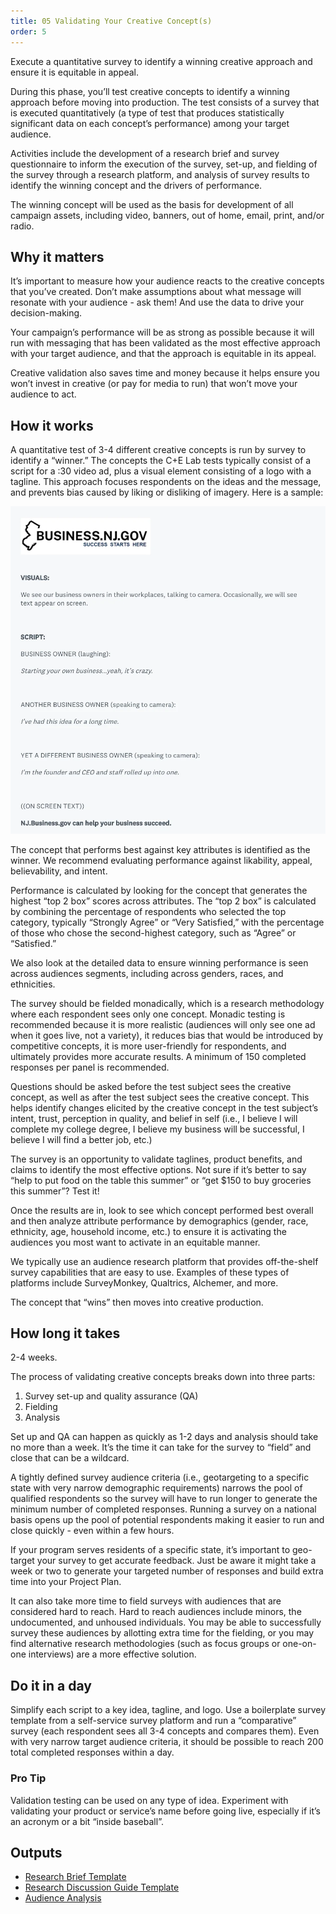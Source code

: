 ```yaml
---
title: 05 Validating Your Creative Concept(s)
order: 5
---
```


Execute a quantitative survey to identify a winning creative approach and ensure it is equitable in appeal.

During this phase, you’ll test creative concepts to identify a winning approach before moving into production. The test consists of a survey that is executed quantitatively (a type of test that produces statistically significant data on each concept’s performance) among your target audience.

Activities include the development of a research brief and survey questionnaire to inform the execution of the survey, set-up, and fielding of the survey through a research platform, and analysis of survey results to identify the winning concept and the drivers of performance.

The winning concept will be used as the basis for development of all campaign assets, including video, banners, out of home, email, print, and/or radio.

## Why it matters

It’s important to measure how your audience reacts to the creative concepts that you’ve created. Don’t make assumptions about what message will resonate with your audience - ask them! And use the data to drive your decision-making.

Your campaign’s performance will be as strong as possible because it will run with messaging that has been validated as the most effective approach with your target audience, and that the approach is equitable in its appeal.

Creative validation also saves time and money because it helps ensure you won’t invest in creative (or pay for media to run) that won’t move your audience to act.

## How it works

A quantitative test of 3-4 different creative concepts is run by survey to identify a “winner.” The concepts the C+E Lab tests typically consist of a script for a :30 video ad, plus a visual element consisting of a logo with a tagline. This approach focuses respondents on the ideas and the message, and prevents bias caused by liking or disliking of imagery. Here is a sample:

![Creative concept validation for business.nj.gov](/assets/images/playbook-creative-concept-validation.webp)

The concept that performs best against key attributes is identified as the winner. We recommend evaluating performance against likability, appeal, believability, and intent.

Performance is calculated by looking for the concept that generates the highest “top 2 box” scores across attributes. The “top 2 box” is calculated by combining the percentage of respondents who selected the top category, typically “Strongly Agree” or “Very Satisfied,” with the percentage of those who chose the second-highest category, such as “Agree” or “Satisfied.”

We also look at the detailed data to ensure winning performance is seen across audiences segments, including across genders, races, and ethnicities.

The survey should be fielded monadically, which is a research methodology where each respondent sees only one concept. Monadic testing is recommended because it is more realistic (audiences will only see one ad when it goes live, not a variety), it reduces bias that would be introduced by competitive concepts, it is more user-friendly for respondents, and ultimately provides more accurate results. A minimum of 150 completed responses per panel is recommended.

Questions should be asked before the test subject sees the creative concept, as well as after the test subject sees the creative concept. This helps identify changes elicited by the creative concept in the test subject’s intent, trust, perception in quality, and belief in self (i.e., I believe I will complete my college degree, I believe my business will be successful, I believe I will find a better job, etc.)

The survey is an opportunity to validate taglines, product benefits, and claims to identify the most effective options. Not sure if it’s better to say “help to put food on the table this summer” or “get $150 to buy groceries this summer”? Test it!

Once the results are in, look to see which concept performed best overall and then analyze attribute performance by demographics (gender, race, ethnicity, age, household income, etc.) to ensure it is activating the audiences you most want to activate in an equitable manner.

We typically use an audience research platform that provides off-the-shelf survey capabilities that are easy to use. Examples of these types of platforms include SurveyMonkey, Qualtrics, Alchemer, and more.

The concept that “wins” then moves into creative production.

## How long it takes

2-4 weeks.

The process of validating creative concepts breaks down into three parts:

1. Survey set-up and quality assurance (QA)
2. Fielding
3. Analysis

Set up and QA can happen as quickly as 1-2 days and analysis should take no more than a week. It’s the time it can take for the survey to “field” and close that can be a wildcard.

A tightly defined survey audience criteria (i.e., geotargeting to a specific state with very narrow demographic requirements) narrows the pool of qualified respondents so the survey will have to run longer to generate the minimum number of completed responses. Running a survey on a national basis opens up the pool of potential respondents making it easier to run and close quickly - even within a few hours.

If your program serves residents of a specific state, it’s important to geo-target your survey to get accurate feedback. Just be aware it might take a week or two to generate your targeted number of responses and build extra time into your Project Plan.

It can also take more time to field surveys with audiences that are considered hard to reach. Hard to reach audiences include minors, the undocumented, and unhoused individuals. You may be able to successfully survey these audiences by allotting extra time for the fielding, or you may find alternative research methodologies (such as focus groups or one-on-one interviews) are a more effective solution.

## Do it in a day

Simplify each script to a key idea, tagline, and logo. Use a boilerplate survey template from a self-service survey platform and run a “comparative” survey (each respondent sees all 3-4 concepts and compares them). Even with very narrow target audience criteria, it should be possible to reach 200 total completed responses within a day.

<div class="usa-alert usa-alert--info margin-top-5">
    <div class="usa-alert__body">
        <h3 class="usa-alert__heading">Pro Tip</h3>
        <p class="usa-alert__text">
            Validation testing can be used on any type of idea. Experiment with validating your product or service’s name before going live, especially if it’s an acronym or a bit “inside baseball”.
        </p>
    </div>
</div>

## Outputs

- [Research Brief Template](https://docs.google.com/document/d/13um0EIzq6WxrEUfRPiKz1M96NUxNZPONXt8GIAB5ykw/edit?usp=drive_link)
- [Research Discussion Guide Template](https://docs.google.com/document/d/1urUIB6kkuxQgm7L-n-zYB7dW8y8By2au2ZJjXQOloSA/edit?usp=drive_link)
- [Audience Analysis](https://docs.google.com/presentation/d/1TXEsK6E8ZKZgpIFEz7SUE4dszlrs5nCpDySsrIEmW78/edit?usp=sharing)
